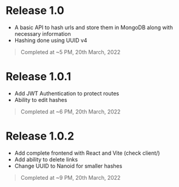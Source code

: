 # Release 1.0

- A basic API to hash urls and store them in MongoDB along with necessary information
- Hashing done using UUID v4

> Completed at ~5 PM, 20th March, 2022

# Release 1.0.1

- Add JWT Authentication to protect routes
- Ability to edit hashes

> Completed at ~6 PM, 20th March, 2022

# Release 1.0.2

- Add complete frontend with React and Vite (check client/)
- Add ability to delete links
- Change UUID to Nanoid for smaller hashes

> Completed at ~9 PM, 20th March, 2022